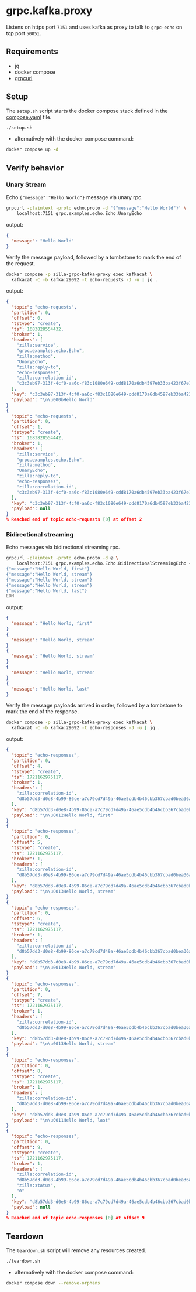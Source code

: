 # grpc.kafka.proxy

Listens on https port `7151` and uses kafka as proxy to talk to `grpc-echo` on tcp port `50051`.

## Requirements

- jq
- docker compose
- [grpcurl](https://github.com/fullstorydev/grpcurl)

## Setup

The `setup.sh` script starts the docker compose stack defined in the [compose.yaml](compose.yaml) file.

```bash
./setup.sh
```

- alternatively with the docker compose command:

```bash
docker compose up -d
```

## Verify behavior

### Unary Stream

Echo `{"message":"Hello World"}` message via unary rpc.

```bash
grpcurl -plaintext -proto echo.proto -d '{"message":"Hello World"}' \
    localhost:7151 grpc.examples.echo.Echo.UnaryEcho
```

output:

```json
{
  "message": "Hello World"
}
```

Verify the message payload, followed by a tombstone to mark the end of the request.

```bash
docker compose -p zilla-grpc-kafka-proxy exec kafkacat \
  kafkacat -C -b kafka:29092 -t echo-requests -J -u | jq .
```

output:

```json
{
  "topic": "echo-requests",
  "partition": 0,
  "offset": 0,
  "tstype": "create",
  "ts": 1683828554432,
  "broker": 1,
  "headers": [
    "zilla:service",
    "grpc.examples.echo.Echo",
    "zilla:method",
    "UnaryEcho",
    "zilla:reply-to",
    "echo-responses",
    "zilla:correlation-id",
    "c3c3eb97-313f-4cf0-aa6c-f83c1080e649-cdd8170a6db4597eb33ba423f67e19e2"
  ],
  "key": "c3c3eb97-313f-4cf0-aa6c-f83c1080e649-cdd8170a6db4597eb33ba423f67e19e2",
  "payload": "\n\u000bHello World"
}
{
  "topic": "echo-requests",
  "partition": 0,
  "offset": 1,
  "tstype": "create",
  "ts": 1683828554442,
  "broker": 1,
  "headers": [
    "zilla:service",
    "grpc.examples.echo.Echo",
    "zilla:method",
    "UnaryEcho",
    "zilla:reply-to",
    "echo-responses",
    "zilla:correlation-id",
    "c3c3eb97-313f-4cf0-aa6c-f83c1080e649-cdd8170a6db4597eb33ba423f67e19e2"
  ],
  "key": "c3c3eb97-313f-4cf0-aa6c-f83c1080e649-cdd8170a6db4597eb33ba423f67e19e2",
  "payload": null
}
% Reached end of topic echo-requests [0] at offset 2
```

### Bidirectional streaming

Echo messages via bidirectional streaming rpc.

```bash
grpcurl -plaintext -proto echo.proto -d @ \
    localhost:7151 grpc.examples.echo.Echo.BidirectionalStreamingEcho <<EOM
{"message":"Hello World, first"}
{"message":"Hello World, stream"}
{"message":"Hello World, stream"}
{"message":"Hello World, stream"}
{"message":"Hello World, last"}
EOM
```

output:

```json
{
  "message": "Hello World, first"
}
{
  "message": "Hello World, stream"
}
{
  "message": "Hello World, stream"
}
{
  "message": "Hello World, stream"
}
{
  "message": "Hello World, last"
}
```

Verify the message payloads arrived in order, followed by a tombstone to mark the end of the response.

```bash
docker compose -p zilla-grpc-kafka-proxy exec kafkacat \
  kafkacat -C -b kafka:29092 -t echo-responses -J -u | jq .
```

output:

```json
{
  "topic": "echo-responses",
  "partition": 0,
  "offset": 4,
  "tstype": "create",
  "ts": 1721162975117,
  "broker": 1,
  "headers": [
    "zilla:correlation-id",
    "d8b57dd3-d0e8-4b99-86ce-a7c79cd7d49a-46ae5cdb4b46cbb367cbad0bea36a56f"
  ],
  "key": "d8b57dd3-d0e8-4b99-86ce-a7c79cd7d49a-46ae5cdb4b46cbb367cbad0bea36a56f",
  "payload": "\n\u0012Hello World, first"
}
{
  "topic": "echo-responses",
  "partition": 0,
  "offset": 5,
  "tstype": "create",
  "ts": 1721162975117,
  "broker": 1,
  "headers": [
    "zilla:correlation-id",
    "d8b57dd3-d0e8-4b99-86ce-a7c79cd7d49a-46ae5cdb4b46cbb367cbad0bea36a56f"
  ],
  "key": "d8b57dd3-d0e8-4b99-86ce-a7c79cd7d49a-46ae5cdb4b46cbb367cbad0bea36a56f",
  "payload": "\n\u0013Hello World, stream"
}
{
  "topic": "echo-responses",
  "partition": 0,
  "offset": 6,
  "tstype": "create",
  "ts": 1721162975117,
  "broker": 1,
  "headers": [
    "zilla:correlation-id",
    "d8b57dd3-d0e8-4b99-86ce-a7c79cd7d49a-46ae5cdb4b46cbb367cbad0bea36a56f"
  ],
  "key": "d8b57dd3-d0e8-4b99-86ce-a7c79cd7d49a-46ae5cdb4b46cbb367cbad0bea36a56f",
  "payload": "\n\u0013Hello World, stream"
}
{
  "topic": "echo-responses",
  "partition": 0,
  "offset": 7,
  "tstype": "create",
  "ts": 1721162975117,
  "broker": 1,
  "headers": [
    "zilla:correlation-id",
    "d8b57dd3-d0e8-4b99-86ce-a7c79cd7d49a-46ae5cdb4b46cbb367cbad0bea36a56f"
  ],
  "key": "d8b57dd3-d0e8-4b99-86ce-a7c79cd7d49a-46ae5cdb4b46cbb367cbad0bea36a56f",
  "payload": "\n\u0013Hello World, stream"
}
{
  "topic": "echo-responses",
  "partition": 0,
  "offset": 8,
  "tstype": "create",
  "ts": 1721162975117,
  "broker": 1,
  "headers": [
    "zilla:correlation-id",
    "d8b57dd3-d0e8-4b99-86ce-a7c79cd7d49a-46ae5cdb4b46cbb367cbad0bea36a56f"
  ],
  "key": "d8b57dd3-d0e8-4b99-86ce-a7c79cd7d49a-46ae5cdb4b46cbb367cbad0bea36a56f",
  "payload": "\n\u0011Hello World, last"
}
{
  "topic": "echo-responses",
  "partition": 0,
  "offset": 9,
  "tstype": "create",
  "ts": 1721162975117,
  "broker": 1,
  "headers": [
    "zilla:correlation-id",
    "d8b57dd3-d0e8-4b99-86ce-a7c79cd7d49a-46ae5cdb4b46cbb367cbad0bea36a56f",
    "zilla:status",
    "0"
  ],
  "key": "d8b57dd3-d0e8-4b99-86ce-a7c79cd7d49a-46ae5cdb4b46cbb367cbad0bea36a56f",
  "payload": null
}
% Reached end of topic echo-responses [0] at offset 9
```

## Teardown

The `teardown.sh` script will remove any resources created.

```bash
./teardown.sh
```

- alternatively with the docker compose command:

```bash
docker compose down --remove-orphans
```
